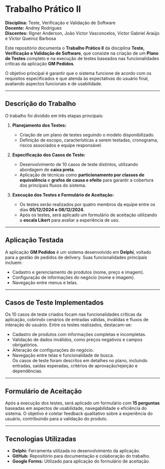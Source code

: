 # **Trabalho Prático II**  
**Disciplina:** Teste, Verificação e Validação de Software  
**Docente:** Andrey Rodrigues  
**Discentes:** Illgner Anderson, João Victor Vasconcelos, Victor Gabriel Araújo e Victor Queiroz Barbosa  

Este repositório documenta o **Trabalho Prático II** da disciplina **Teste, Verificação e Validação de Software**, que consiste na criação de um **Plano de Testes** completo e na execução de testes baseados nas funcionalidades críticas da aplicação **GM Pedidos**.  

O objetivo principal é garantir que o sistema funcione de acordo com os requisitos especificados e que atenda às expectativas do usuário final, avaliando aspectos funcionais e de usabilidade.  

---

## **Descrição do Trabalho**
O trabalho foi dividido em três etapas principais:  
1. **Planejamento dos Testes:**  
   - Criação de um plano de testes seguindo o modelo disponibilizado.  
   - Definição de escopo, características a serem testadas, cronograma, riscos associados e equipe responsável.  

2. **Especificação dos Casos de Teste:**  
   - Desenvolvimento de 10 casos de teste distintos, utilizando abordagem de **caixa preta**.  
   - Aplicação de técnicas como **particionamento por classes de equivalência** e **grafos de causa e efeito** para garantir a cobertura dos principais fluxos do sistema.  

3. **Execução dos Testes e Formulário de Aceitação:**  
   - Os testes serão realizados por quatro membros da equipe entre os dias **05/12/2024 e 08/12/2024**.  
   - Após os testes, será aplicado um formulário de aceitação utilizando a **escala Likert** para avaliar a experiência de uso.  

---

## **Aplicação Testada**
A aplicação **GM Pedidos** é um sistema desenvolvido em **Delphi**, voltado para a gestão de pedidos de delivery. Suas funcionalidades principais incluem:  
- Cadastro e gerenciamento de produtos (nome, preço e imagem).  
- Configuração de informações do negócio (nome e imagem).  
- Navegação entre menus e telas.  

---

## **Casos de Teste Implementados**
Os 10 casos de teste criados focam nas funcionalidades críticas da aplicação, cobrindo cenários de entradas válidas, inválidas e fluxos de interação do usuário. Entre os testes realizados, destacam-se:  
- Cadastro de produtos com informações completas e incompletas.  
- Validação de dados inválidos, como preços negativos e campos obrigatórios.  
- Alteração de configurações do negócio.  
- Navegação entre telas e funcionalidade de busca.  
Os casos de teste foram descritos em detalhes no plano, incluindo entradas, saídas esperadas, critérios de aprovação/rejeição e dependências.  

---

## **Formulário de Aceitação**
Após a execução dos testes, será aplicado um formulário com **15 perguntas** baseadas em aspectos de usabilidade, navegabilidade e eficiência do sistema. O objetivo é coletar feedback qualitativo sobre a experiência do usuário, contribuindo para a validação do produto.  

---

## **Tecnologias Utilizadas**
- **Delphi:** Ferramenta utilizada no desenvolvimento da aplicação.  
- **GitHub:** Repositório para documentação e colaboração do trabalho.  
- **Google Forms:** Utilizado para aplicação do formulário de aceitação.  




